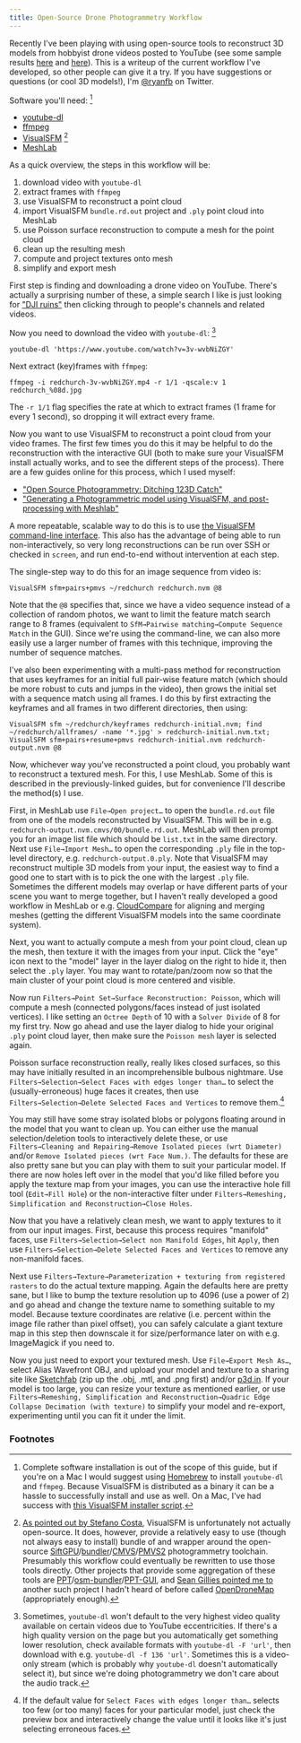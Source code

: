 ```yaml
---
title: Open-Source Drone Photogrammetry Workflow
---
```


Recently I've been playing with using open-source tools to reconstruct 3D models from hobbyist drone videos posted to YouTube (see some sample results [here](https://sketchfab.com/models/90348f4107e94fe5aba97caa86718421) and [here](https://sketchfab.com/models/9161ad0a26ca41379e912f4f291164e3)). This is a writeup of the current workflow I've developed, so other people can give it a try. If you have suggestions or questions (or cool 3D models!), I'm [@ryanfb](https://twitter.com/ryanfb) on Twitter.

Software you'll need: [^1]

 * [youtube-dl](http://rg3.github.io/youtube-dl/)
 * [ffmpeg](https://www.ffmpeg.org/)
 * [VisualSFM](http://ccwu.me/vsfm/) [^2]
 * [MeshLab](http://meshlab.sourceforge.net/)

As a quick overview, the steps in this workflow will be:

 1. download video with `youtube-dl`
 1. extract frames with `ffmpeg`
 1. use VisualSFM to reconstruct a point cloud
 1. import VisualSFM `bundle.rd.out` project and `.ply` point cloud into MeshLab
 1. use Poisson surface reconstruction to compute a mesh for the point cloud
 1. clean up the resulting mesh
 1. compute and project textures onto mesh
 1. simplify and export mesh

First step is finding and downloading a drone video on YouTube. There's actually a surprising number of these, a simple search I like is just looking for ["DJI ruins"](https://www.youtube.com/results?search_query=dji+ruins&page=&utm_source=opensearch) then clicking through to people's channels and related videos.

Now you need to download the video with `youtube-dl`: [^3]

    youtube-dl 'https://www.youtube.com/watch?v=3v-wvbNiZGY'

Next extract (key)frames with `ffmpeg`:

    ffmpeg -i redchurch-3v-wvbNiZGY.mp4 -r 1/1 -qscale:v 1 redchurch_%08d.jpg

The `-r 1/1` flag specifies the rate at which to extract frames (1 frame for every 1 second), so dropping it will extract every frame.

Now you want to use VisualSFM to reconstruct a point cloud from your video frames. The first few times you do this it may be helpful to do the reconstruction with the interactive GUI (both to make sure your VisualSFM install actually works, and to see the different steps of the process). There are a few guides online for this process, which I used myself:

 * ["Open Source Photogrammetry: Ditching 123D Catch"](http://wedidstuff.heavyimage.com/index.php/2013/07/12/open-source-photogrammetry-workflow/)
 * ["Generating a Photogrammetric model using VisualSFM, and post-processing with Meshlab"](http://www.academia.edu/3649828/Generating_a_Photogrammetric_model_using_VisualSFM_and_post-processing_with_Meshlab)

A more repeatable, scalable way to do this is to use [the VisualSFM command-line interface](http://ccwu.me/vsfm/doc.html#cmd). This also has the advantage of being able to run non-interactively, so very long reconstructions can be run over SSH or checked in `screen`, and run end-to-end without intervention at each step.

The single-step way to do this for an image sequence from video is:

    VisualSFM sfm+pairs+pmvs ~/redchurch redchurch.nvm @8

Note that the `@8` specifies that, since we have a video sequence instead of a collection of random photos, we want to limit the feature match search range to 8 frames (equivalent to `SfM→Pairwise matching→Compute Sequence Match` in the GUI). Since we're using the command-line, we can also more easily use a larger number of frames with this technique, improving the number of sequence matches.

I've also been experimenting with a multi-pass method for reconstruction that uses keyframes for an initial full pair-wise feature match (which should be more robust to cuts and jumps in the video), then grows the initial set with a sequence match using all frames. I do this by first extracting the keyframes and all frames in two different directories, then using:

    VisualSFM sfm ~/redchurch/keyframes redchurch-initial.nvm; find ~/redchurch/allframes/ -name '*.jpg' > redchurch-initial.nvm.txt; VisualSFM sfm+pairs+resume+pmvs redchurch-initial.nvm redchurch-output.nvm @8

Now, whichever way you've reconstructed a point cloud, you probably want to reconstruct a textured mesh. For this, I use MeshLab. Some of this is described in the previously-linked guides, but for convenience I'll describe the method(s) I use.

First, in MeshLab use `File→Open project…` to open the `bundle.rd.out` file from one of the models reconstructed by VisualSFM. This will be in e.g. `redchurch-output.nvm.cmvs/00/bundle.rd.out`. MeshLab will then prompt you for an image list file which should be `list.txt` in the same directory. Next use `File→Import Mesh…` to open the corresponding `.ply` file in the top-level directory, e.g. `redchurch-output.0.ply`. Note that VisualSFM may reconstruct multiple 3D models from your input, the easiest way to find a good one to start with is to pick the one with the largest `.ply` file. Sometimes the different models may overlap or have different parts of your scene you want to merge together, but I haven't really developed a good workflow in MeshLab or e.g. [CloudCompare](http://www.danielgm.net/cc/) for aligning and merging meshes (getting the different VisualSFM models into the same coordinate system).

Next, you want to actually compute a mesh from your point cloud, clean up the mesh, then texture it with the images from your input. Click the "eye" icon next to the "model" layer in the layer dialog on the right to hide it, then select the `.ply` layer. You may want to rotate/pan/zoom now so that the main cluster of your point cloud is more centered and visible.

Now run `Filters→Point Set→Surface Reconstruction: Poisson`, which will compute a mesh (connected polygons/faces instead of just isolated vertices). I like setting an `Octree Depth` of 10 with a `Solver Divide` of 8 for my first try. Now go ahead and use the layer dialog to hide your original `.ply` point cloud layer, then make sure the `Poisson mesh` layer is selected again.

Poisson surface reconstruction really, really likes closed surfaces, so this may have initially resulted in an incomprehensible bulbous nightmare. Use `Filters→Selection→Select Faces with edges longer than…` to select the (usually-erroneous) huge faces it creates, then use `Filters→Selection→Delete Selected Faces and Vertices` to remove them.[^4]

You may still have some stray isolated blobs or polygons floating around in the model that you want to clean up. You can either use the manual selection/deletion tools to interactively delete these, or use `Filters→Cleaning and Repairing→Remove Isolated pieces (wrt Diameter)` and/or `Remove Isolated pieces (wrt Face Num.)`. The defaults for these are also pretty sane but you can play with them to suit your particular model. If there are now holes left over in the model that you'd like filled before you apply the texture map from your images, you can use the interactive hole fill tool (`Edit→Fill Hole`) or the non-interactive filter under `Filters→Remeshing, Simplification and Reconstruction→Close Holes`.

Now that you have a relatively clean mesh, we want to apply textures to it from our input images. First, because this process requires "manifold" faces, use `Filters→Selection→Select non Manifold Edges`, hit `Apply`, then use `Filters→Selection→Delete Selected Faces and Vertices` to remove any non-manifold faces.

Next use `Filters→Texture→Parameterization + texturing from registered rasters` to do the actual texture mapping. Again the defaults here are pretty sane, but I like to bump the texture resolution up to 4096 (use a power of 2) and go ahead and change the texture name to something suitable to my model. Because texture coordinates are relative (i.e. percent within the image file rather than pixel offset), you can safely calculate a giant texture map in this step then downscale it for size/performance later on with e.g. ImageMagick if you need to.

Now you just need to export your textured mesh. Use `File→Export Mesh As…`, select Alias Wavefront OBJ, and upload your model and texture to a sharing site like [Sketchfab](https://sketchfab.com) (zip up the .obj, .mtl, and .png first) and/or [p3d.in](http://p3d.in/). If your model is too large, you can resize your texture as mentioned earlier, or use `Filters→Remeshing, Simplification and Reconstruction→Quadric Edge Collapse Decimation (with texture)` to simplify your model and re-export, experimenting until you can fit it under the limit.

### Footnotes

[^1]: Complete software installation is out of the scope of this guide, but if you're on a Mac I would suggest using [Homebrew](http://brew.sh/) to install `youtube-dl` and `ffmpeg`. Because VisualSFM is distributed as a binary it can be a hassle to successfully install and use as well. On a Mac, I've had success with [this VisualSFM installer script](https://github.com/luckybulldozer/VisualSFM_OS_X_Mavericks_Installer).

[^2]: [As pointed out by Stefano Costa](https://twitter.com/stekosteko/status/524963983577841664), VisualSFM is unfortunately not actually open-source. It does, however, provide a relatively easy to use (though not always easy to install) bundle of and wrapper around the open-source [SiftGPU](http://cs.unc.edu/~ccwu/siftgpu/)/[bundler](http://www.cs.cornell.edu/~snavely/bundler/)/[CMVS](http://www.di.ens.fr/cmvs/)/[PMVS2](http://www.di.ens.fr/pmvs/) photogrammetry toolchain. Presumably this workflow could eventually be rewritten to use those tools directly. Other projects that provide some aggregation of these tools are [PPT](http://opensourcephotogrammetry.blogspot.it/2010/09/python-photogrammetry-toolbox.html)/[osm-bundler](https://code.google.com/p/osm-bundler/)/[PPT-GUI](https://github.com/archeos/ppt-gui/), and [Sean Gillies pointed me to](https://twitter.com/sgillies/status/524986109839671297) another such project I hadn't heard of before called [OpenDroneMap](https://github.com/OpenDroneMap/OpenDroneMap) (appropriately enough).

[^3]: Sometimes, `youtube-dl` won't default to the very highest video quality available on certain videos due to YouTube eccentricities. If there's a high quality version on the page but you automatically get something lower resolution, check available formats with `youtube-dl -F 'url'`, then download with e.g. `youtube-dl -f 136 'url'`. Sometimes this is a video-only stream (which is probably why `youtube-dl` doesn't automatically select it), but since we're doing photogrammetry we don't care about the audio track.

[^4]: If the default value for `Select Faces with edges longer than…` selects too few (or too many) faces for your particular model, just check the preview box and interactively change the value until it looks like it's just selecting erroneous faces.
